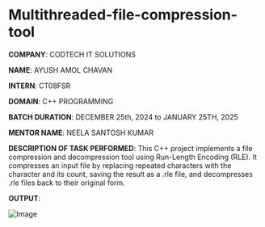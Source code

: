 # Multithreaded-file-compression-tool
**COMPANY**: CODTECH IT SOLUTIONS

**NAME**: AYUSH AMOL CHAVAN

**INTERN**: CT08FSR

**DOMAIN**: C++ PROGRAMMING

**BATCH DURATION**: DECEMBER 25th, 2024 to JANUARY 25TH, 2025

**MENTOR NAME**: NEELA SANTOSH KUMAR

**DESCRIPTION OF TASK PERFORMED**: This C++ project implements a file compression and decompression tool using Run-Length Encoding (RLE). It compresses an input file by replacing repeated characters with the character and its count, saving the result as a .rle file, and decompresses .rle files back to their original form.

**OUTPUT**: 

![Image](https://github.com/user-attachments/assets/2d409ccd-e695-4256-8b51-6020d3259e58)
